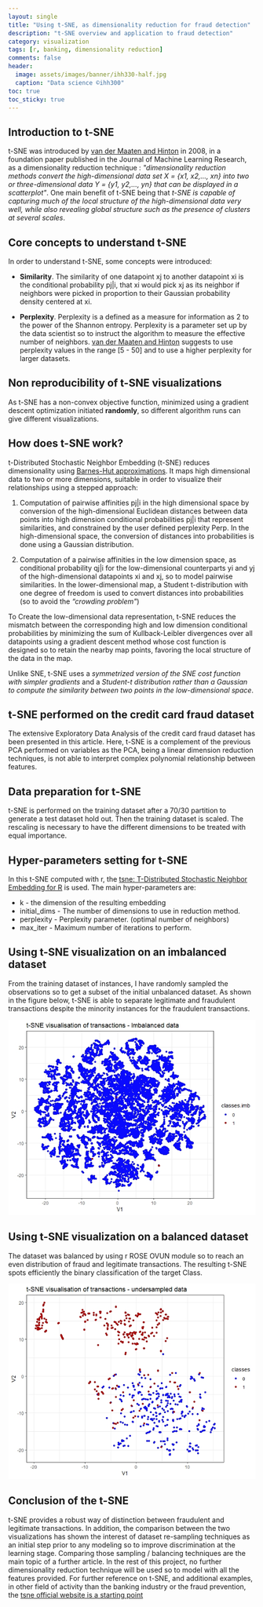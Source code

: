 ```yaml
---
layout: single
title: "Using t-SNE, as dimensionality reduction for fraud detection"
description: "t-SNE overview and application to fraud detection"
category: visualization
tags: [r, banking, dimensionality reduction]
comments: false
header:
  image: assets/images/banner/ihh330-half.jpg
  caption: "Data science ©ihh300"
toc: true
toc_sticky: true
---
```


## Introduction to t-SNE
t-SNE was introduced by [van der Maaten and Hinton][1] in 2008, in a foundation paper published in the Journal of Machine Learning Research, as a dimensionality reduction technique : *"dimensionality reduction methods convert the high-dimensional data set X = {x1, x2,..., xn} into two or three-dimensional data Y = {y1, y2,..., yn} that can be displayed in a scatterplot"*. One main benefit of t-SNE being that *t-SNE is capable of capturing much of the local structure of the high-dimensional
data very well, while also revealing global structure such as the presence of clusters at several scales*.

## Core concepts to understand t-SNE
In order to understand t-SNE, some concepts were introduced:

* **Similarity**. The similarity of one datapoint xj to another datapoint xi is the conditional probability pj|i, that xi would pick xj as its neighbor if neighbors were picked in proportion to their Gaussian probability density centered at xi.

* **Perplexity**. Perplexity is a defined as a measure for information as 2 to the power of the Shannon entropy. Perplexity is a parameter set up by the data scientist so to instruct the algorithm to measure the effective number of neighbors. [van der Maaten and Hinton][1] suggests to use perplexity values in the range [5 - 50] and to use a higher perplexity for larger datasets.

## Non reproducibility of t-SNE visualizations
As t-SNE has a non-convex objective function, minimized using a gradient descent optimization initiated **randomly**, so different algorithm runs can give different visualizations.

## How does t-SNE work?
t-Distributed Stochastic Neighbor Embedding (t-SNE) reduces dimensionality using [Barnes-Hut approximations][2]. It maps high dimensional data to two or more dimensions, suitable in order to visualize their relationships using a stepped approach:

1. Computation of pairwise affinities pj|i in the high dimensional space by conversion of the high-dimensional Euclidean distances
between data points into high dimension conditional probabilities pj|i that represent similarities, and constrained by the user defined perplexity Perp. In the high-dimensional space, the conversion of distances into probabilities is done using a Gaussian distribution.

2. Computation of a pairwise affinities in the low dimension space, as conditional probability qj|i for the low-dimensional counterparts yi and yj of the high-dimensional datapoints xi and xj, so to model pairwise similarities. In the lower-dimensional map, a Student t-distribution with one degree of freedom is used to convert distances into probabilities (so to avoid the *“crowding problem"*)

To Create the low-dimensional data representation, t-SNE reduces the mismatch between the corresponding high and low dimension conditional probabilities by minimizing the sum of Kullback-Leibler divergences over all datapoints using a gradient descent method whose cost function is designed so to retain the nearby map points, favoring the local structure of the data in the map.

Unlike SNE, t-SNE uses a *symmetrized version of the SNE cost function with simpler gradients* and a *Student-t distribution rather than a Gaussian to compute the similarity between two points in the low-dimensional space*.

## t-SNE performed on the credit card fraud dataset
The extensive Exploratory Data Analysis of the credit card fraud dataset has been presented in this article. Here, t-SNE is a complement of the previous PCA performed on variables as the PCA, being a linear dimension reduction techniques, is not able to interpret complex polynomial relationship between features.

## Data preparation for t-SNE
t-SNE is performed on the training dataset after a 70/30 partition to generate a test dataset hold out. Then the training dataset is scaled. The rescaling is necessary to have the different dimensions to be treated with equal importance.

## Hyper-parameters setting for t-SNE
In this t-SNE computed with r, the [tsne: T-Distributed Stochastic Neighbor Embedding for R][3] is used. The main hyper-parameters are:

* k - the dimension of the resulting embedding
* initial_dims - The number of dimensions to use in reduction method.
* perplexity - Perplexity parameter. (optimal number of neighbors)
* max_iter - Maximum number of iterations to perform.

## Using t-SNE visualization on an imbalanced dataset
From the training dataset of instances, I have randomly sampled the observations so to get a subset of the initial unbalanced dataset. As shown in the figure below, t-SNE is able to separate legitimate and fraudulent transactions despite the minority instances for the fraudulent transactions.

![t-SNE visualization on an imbalanced dataset](/assets/images/credit_card/tsne/tsne_ccf_imb.jpeg)

## Using t-SNE visualization on a balanced dataset
The dataset was balanced by using r ROSE OVUN module so to reach an even distribution of fraud and legitimate transactions. The resulting t-SNE spots efficiently the binary classification of the target Class.  

![t-SNE visualization on a balanced (undersampled) dataset](/assets/images/credit_card/tsne/tsne_ccf_balanc.jpeg)

## Conclusion of the t-SNE
t-SNE provides a robust way of distinction between fraudulent and legitimate transactions. In addition, the comparison between the two visualizations has shown the interest of dataset re-sampling techniques as an initial step prior to any modeling so to improve discrimination at the learning stage. Comparing those sampling / balancing techniques are the main topic of a further article. In the rest of this project, no further dimensionality reduction technique will be used so to model with all the features provided. For further reference on t-SNE, and additional examples, in other field of activity than the banking industry or the fraud prevention, the [tsne official website is a starting point][4]


[1]:http://www.jmlr.org/papers/volume9/vandermaaten08a/vandermaaten08a.pdf "Visualizing Data using t-SNE by Van der Maaten and Hinton-2008"
[2]:https://lvdmaaten.github.io/publications/papers/JMLR_2014.pdf "Accelerating t-SNE using Tree-Based Algorithms by Van der Maaten-2014"
[3]:https://cran.r-project.org/web/packages/tsne/ "tsne: T-Distributed Stochastic Neighbor Embedding for R (t-SNE) by Justin Donaldson"
[4]:https://lvdmaaten.github.io/tsne/ "t-SNE official site by Laurens van der Maaten"
